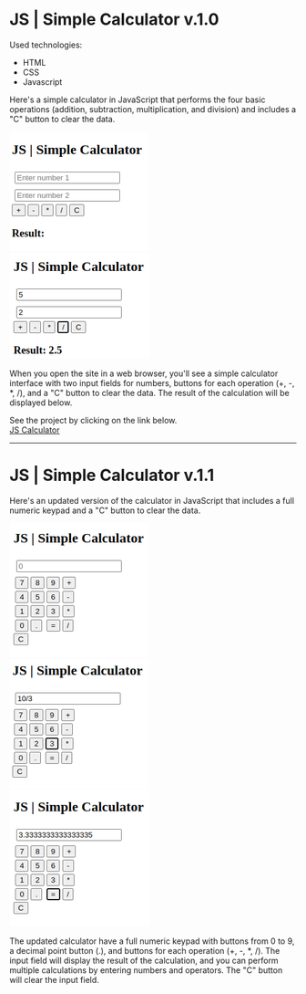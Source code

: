 # JS | Simple Calculator v.1.0

Used technologies:

- HTML
- CSS
- Javascript

Here's a simple calculator in JavaScript that performs the four basic operations (addition, subtraction, multiplication, and division) and includes a "C" button to clear the data.

![Alt text](./assets/image.png)  
![Alt text](./assets/image-1.png)  

When you open the site in a web browser, you'll see a simple calculator interface with two input fields for numbers, buttons for each operation (+, -, *, /), and a "C" button to clear the data. The result of the calculation will be displayed below.

See the project by clicking on the link below.  
[JS Calculator](https://paulorabelo.github.io/js-simple-calculator/)

---
# JS | Simple Calculator v.1.1

Here's an updated version of the calculator in JavaScript that includes a full numeric keypad and a "C" button to clear the data.  

![Alt text](./assets/imagejscalc.png)  
![Alt text](./assets/imagejscalc-1.png)  
![Alt text](./assets/imagejscalc-2.png)  

The updated calculator have a full numeric keypad with buttons from 0 to 9, a decimal point button (.), and buttons for each operation (+, -, *, /). The input field will display the result of the calculation, and you can perform multiple calculations by entering numbers and operators. The "C" button will clear the input field.